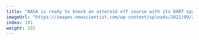 ```yaml
---
title: "NASA is ready to knock an asteroid off course with its DART spacecraft"
imageUrl: "https://images.newscientist.com/wp-content/uploads/2022/09/20094119/SEI_126068562.jpg?width=600"
index: 101
weight: 101
---
```

